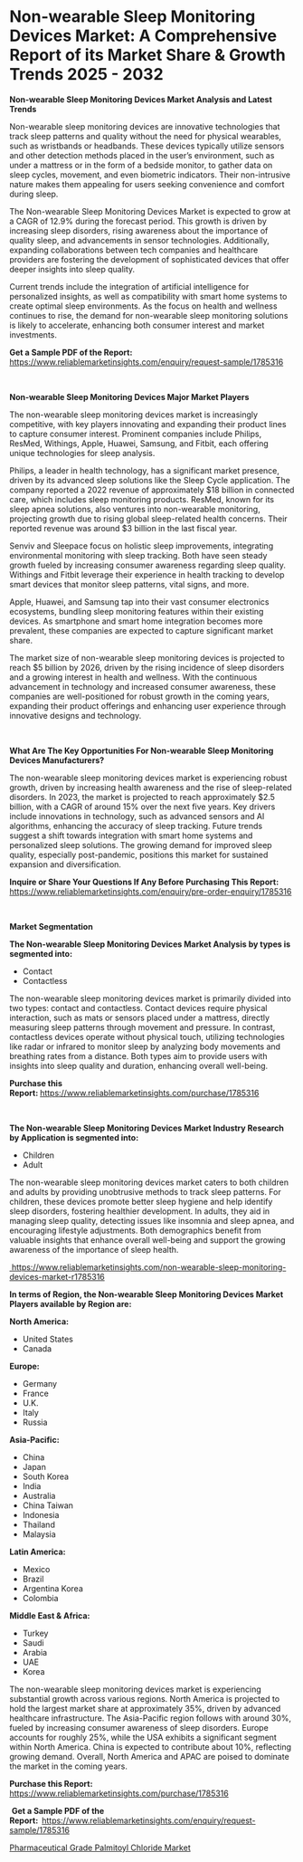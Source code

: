 <p><h1>Non-wearable Sleep Monitoring Devices Market: A Comprehensive Report of its Market Share & Growth Trends 2025 - 2032</h1></p><p><strong>Non-wearable Sleep Monitoring Devices Market Analysis and Latest Trends</strong></p>
<p><p>Non-wearable sleep monitoring devices are innovative technologies that track sleep patterns and quality without the need for physical wearables, such as wristbands or headbands. These devices typically utilize sensors and other detection methods placed in the user’s environment, such as under a mattress or in the form of a bedside monitor, to gather data on sleep cycles, movement, and even biometric indicators. Their non-intrusive nature makes them appealing for users seeking convenience and comfort during sleep.</p><p>The Non-wearable Sleep Monitoring Devices Market is expected to grow at a CAGR of 12.9% during the forecast period. This growth is driven by increasing sleep disorders, rising awareness about the importance of quality sleep, and advancements in sensor technologies. Additionally, expanding collaborations between tech companies and healthcare providers are fostering the development of sophisticated devices that offer deeper insights into sleep quality.</p><p>Current trends include the integration of artificial intelligence for personalized insights, as well as compatibility with smart home systems to create optimal sleep environments. As the focus on health and wellness continues to rise, the demand for non-wearable sleep monitoring solutions is likely to accelerate, enhancing both consumer interest and market investments.</p></p>
<p><strong>Get a Sample PDF of the Report:&nbsp;</strong> <a href="https://www.reliablemarketinsights.com/enquiry/request-sample/1785316?utm_campaign=3204&utm_medium=2&utm_source=Github&utm_content=ia&utm_term=25032025&utm_id=non-wearable-sleep-monitoring-devices">https://www.reliablemarketinsights.com/enquiry/request-sample/1785316</a></p>
<p>&nbsp;</p>
<p><strong>Non-wearable Sleep Monitoring Devices Major Market Players</strong></p>
<p><p>The non-wearable sleep monitoring devices market is increasingly competitive, with key players innovating and expanding their product lines to capture consumer interest. Prominent companies include Philips, ResMed, Withings, Apple, Huawei, Samsung, and Fitbit, each offering unique technologies for sleep analysis.</p><p>Philips, a leader in health technology, has a significant market presence, driven by its advanced sleep solutions like the Sleep Cycle application. The company reported a 2022 revenue of approximately $18 billion in connected care, which includes sleep monitoring products. ResMed, known for its sleep apnea solutions, also ventures into non-wearable monitoring, projecting growth due to rising global sleep-related health concerns. Their reported revenue was around $3 billion in the last fiscal year.</p><p>Senviv and Sleepace focus on holistic sleep improvements, integrating environmental monitoring with sleep tracking. Both have seen steady growth fueled by increasing consumer awareness regarding sleep quality. Withings and Fitbit leverage their experience in health tracking to develop smart devices that monitor sleep patterns, vital signs, and more.</p><p>Apple, Huawei, and Samsung tap into their vast consumer electronics ecosystems, bundling sleep monitoring features within their existing devices. As smartphone and smart home integration becomes more prevalent, these companies are expected to capture significant market share.</p><p>The market size of non-wearable sleep monitoring devices is projected to reach $5 billion by 2026, driven by the rising incidence of sleep disorders and a growing interest in health and wellness. With the continuous advancement in technology and increased consumer awareness, these companies are well-positioned for robust growth in the coming years, expanding their product offerings and enhancing user experience through innovative designs and technology.</p></p>
<p>&nbsp;</p>
<p><strong>What Are The Key Opportunities For Non-wearable Sleep Monitoring Devices Manufacturers?</strong></p>
<p><p>The non-wearable sleep monitoring devices market is experiencing robust growth, driven by increasing health awareness and the rise of sleep-related disorders. In 2023, the market is projected to reach approximately $2.5 billion, with a CAGR of around 15% over the next five years. Key drivers include innovations in technology, such as advanced sensors and AI algorithms, enhancing the accuracy of sleep tracking. Future trends suggest a shift towards integration with smart home systems and personalized sleep solutions. The growing demand for improved sleep quality, especially post-pandemic, positions this market for sustained expansion and diversification.</p></p>
<p><strong>Inquire or Share Your Questions If Any Before Purchasing This Report:</strong> <a href="https://www.reliablemarketinsights.com/enquiry/pre-order-enquiry/1785316?utm_campaign=3204&utm_medium=2&utm_source=Github&utm_content=ia&utm_term=25032025&utm_id=non-wearable-sleep-monitoring-devices">https://www.reliablemarketinsights.com/enquiry/pre-order-enquiry/1785316</a></p>
<p>&nbsp;</p>
<p><strong>Market Segmentation</strong></p>
<p><strong>The Non-wearable Sleep Monitoring Devices Market Analysis by types is segmented into:</strong></p>
<p><ul><li>Contact</li><li>Contactless</li></ul></p>
<p><p>The non-wearable sleep monitoring devices market is primarily divided into two types: contact and contactless. Contact devices require physical interaction, such as mats or sensors placed under a mattress, directly measuring sleep patterns through movement and pressure. In contrast, contactless devices operate without physical touch, utilizing technologies like radar or infrared to monitor sleep by analyzing body movements and breathing rates from a distance. Both types aim to provide users with insights into sleep quality and duration, enhancing overall well-being.</p></p>
<p><strong>Purchase this Report:&nbsp;</strong><a href="https://www.reliablemarketinsights.com/purchase/1785316?utm_campaign=3204&utm_medium=2&utm_source=Github&utm_content=ia&utm_term=25032025&utm_id=non-wearable-sleep-monitoring-devices">https://www.reliablemarketinsights.com/purchase/1785316</a></p>
<p>&nbsp;</p>
<p><strong>The Non-wearable Sleep Monitoring Devices Market Industry Research by Application is segmented into:</strong></p>
<p><ul><li>Children</li><li>Adult</li></ul></p>
<p><p>The non-wearable sleep monitoring devices market caters to both children and adults by providing unobtrusive methods to track sleep patterns. For children, these devices promote better sleep hygiene and help identify sleep disorders, fostering healthier development. In adults, they aid in managing sleep quality, detecting issues like insomnia and sleep apnea, and encouraging lifestyle adjustments. Both demographics benefit from valuable insights that enhance overall well-being and support the growing awareness of the importance of sleep health.</p></p>
<p><a href="https://www.reliablemarketinsights.com/non-wearable-sleep-monitoring-devices-market-r1785316?utm_campaign=3204&utm_medium=2&utm_source=Github&utm_content=ia&utm_term=25032025&utm_id=non-wearable-sleep-monitoring-devices">&nbsp;https://www.reliablemarketinsights.com/non-wearable-sleep-monitoring-devices-market-r1785316</a></p>
<p><strong>In terms of Region, the Non-wearable Sleep Monitoring Devices Market Players available by Region are:</strong></p>
<p>
    <p> <strong> North America: </strong>
        <ul>
            <li>United States</li>
            <li>Canada</li>
        </ul>
        </p> 
    <p> <strong> Europe: </strong>
        <ul>
            <li>Germany</li>
            <li>France</li>
            <li>U.K.</li>
            <li>Italy</li>
            <li>Russia</li>
        </ul>
        </p> 
    <p> <strong> Asia-Pacific: </strong>
        <ul>
            <li>China</li>
            <li>Japan</li>
            <li>South Korea</li>
            <li>India</li>
            <li>Australia</li>
            <li>China Taiwan</li>
            <li>Indonesia</li>
            <li>Thailand</li>
            <li>Malaysia</li>
        </ul>
        </p> 
    <p> <strong> Latin America: </strong>
        <ul>
            <li>Mexico</li>
            <li>Brazil</li>
            <li>Argentina Korea</li>
            <li>Colombia</li>
        </ul>
        </p> 
    <p> <strong> Middle East & Africa: </strong>
        <ul>
            <li>Turkey</li>
            <li>Saudi</li>
            <li>Arabia</li>
            <li>UAE</li>
            <li>Korea</li>
        </ul>
    </p>
    </p>
<p><p>The non-wearable sleep monitoring devices market is experiencing substantial growth across various regions. North America is projected to hold the largest market share at approximately 35%, driven by advanced healthcare infrastructure. The Asia-Pacific region follows with around 30%, fueled by increasing consumer awareness of sleep disorders. Europe accounts for roughly 25%, while the USA exhibits a significant segment within North America. China is expected to contribute about 10%, reflecting growing demand. Overall, North America and APAC are poised to dominate the market in the coming years.</p></p>
<p><strong>Purchase this Report: </strong><a href="https://www.reliablemarketinsights.com/purchase/1785316?utm_campaign=3204&utm_medium=2&utm_source=Github&utm_content=ia&utm_term=25032025&utm_id=non-wearable-sleep-monitoring-devices">https://www.reliablemarketinsights.com/purchase/1785316</a></p>
<p>&nbsp;<strong>Get a Sample PDF of the Report:&nbsp;&nbsp;</strong><a href="https://www.reliablemarketinsights.com/enquiry/request-sample/1785316?utm_campaign=3204&utm_medium=2&utm_source=Github&utm_content=ia&utm_term=25032025&utm_id=non-wearable-sleep-monitoring-devices">https://www.reliablemarketinsights.com/enquiry/request-sample/1785316</a></p>
<p><strong></strong></p>
<p><p><a href="https://github.com/alejnaouare/Market-Research-Report-List-1/blob/main/pharmaceutical-grade-palmitoyl-chloride-market.md?utm_campaign=3204&utm_medium=2&utm_source=Github&utm_content=ia&utm_term=25032025&utm_id=non-wearable-sleep-monitoring-devices">Pharmaceutical Grade Palmitoyl Chloride Market</a></p></p>